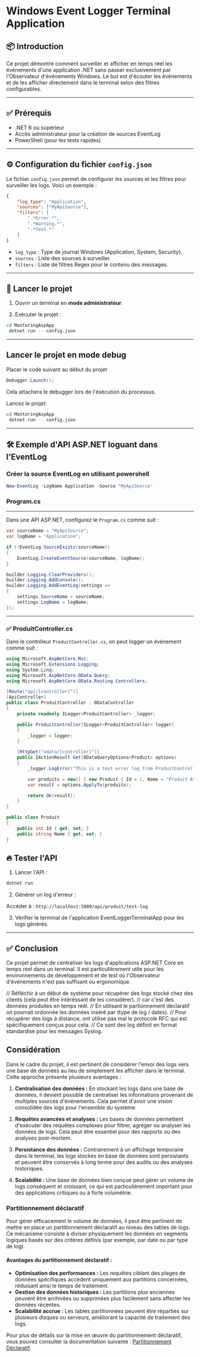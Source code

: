 ﻿# Windows Event Logger Terminal Application

## 📦 Introduction

Ce projet démontre comment surveiller et afficher en temps réel les événements d'une application .NET sans passer exclusivement par l'Observateur d'événements Windows. Le but est d'écouter les événements et de les afficher directement dans le terminal selon des filtres configurables.

---

## ✅ Prérequis
- .NET 6 ou supérieur
- Accès administrateur pour la création de sources EventLog
- PowerShell (pour les tests rapides)

---

## ⚙️ Configuration du fichier `config.json`
Le fichier `config.json` permet de configurer les sources et les filtres pour surveiller les logs. Voici un exemple :

```json
{
    "log_type": "Application",
    "sources": ["MyApiSource"],
    "filters": [
        ".*Error.*",
        ".*Warning.*",
        ".*Test.*"
    ]
}
```

- `log_type` : Type de journal Windows (Application, System, Security).
- `sources` : Liste des sources à surveiller.
- `filters` : Liste de filtres Regex pour le contenu des messages.

---

## 🚀 Lancer le projet
1. Ouvrir un terminal en **mode administrateur**.

2. Exécuter le projet :

```bash
cd MontoringAspApp
 dotnet run -- config.json
```

---

## Lancer le projet en mode debug

Placer le code suivant au début du projet
```csharp
Debugger.Launch();
```

Cela attachera le debugger lors de l'éxécution du processus.  

Lancez le projet:

```bash
cd MontoringAspApp
 dotnet run -- config.json
```


---

## 🛠️ Exemple d'API ASP.NET loguant dans l'EventLog

### Créer la source EventLog en utilisant powershell

```powershell
New-EventLog -LogName Application -Source "MyApiSource"
```

### Program.cs
---
Dans une API ASP.NET, configurez le `Program.cs` comme suit :

```csharp
var sourceName = "MyApiSource";
var logName = "Application";

if (!EventLog.SourceExists(sourceName))
{
    EventLog.CreateEventSource(sourceName, logName);
}

builder.Logging.ClearProviders();
builder.Logging.AddConsole();
builder.Logging.AddEventLog(settings =>
{
    settings.SourceName = sourceName;
    settings.LogName = logName;
});
```

---
  
### ✅ ProduitController.cs
  
Dans le contrôleur `ProduitController.cs`, on peut logger un événement comme suit :

```csharp
using Microsoft.AspNetCore.Mvc;
using Microsoft.Extensions.Logging;
using System.Linq;
using Microsoft.AspNetCore.OData.Query;
using Microsoft.AspNetCore.OData.Routing.Controllers;

[Route("api/[controller]")]
[ApiController]
public class ProduitController : ODataController
{
    private readonly ILogger<ProduitController> _logger;

    public ProduitController(ILogger<ProduitController> logger)
    {
        _logger = logger;
    }

    [HttpGet("odata/[controller]")]
    public IActionResult Get(ODataQueryOptions<Produit> options)
    {
        _logger.LogError("This is a test error log from ProduitController!");

        var produits = new[] { new Produit { Id = 1, Name = "Produit A" } }.AsQueryable();
        var result = options.ApplyTo(produits);

        return Ok(result);
    }
}

public class Produit
{
    public int Id { get; set; }
    public string Name { get; set; }
}
```

## 🔥 Tester l'API
1. Lancer l'API :

```bash
dotnet run
```

2. Générer un log d'erreur :

Accéder à : `http://localhost:5000/api/produit/test-log`

3. Vérifier le terminal de l'application EventLoggerTerminalApp pour les logs générés.

---

## ✅ Conclusion
Ce projet permet de centraliser les logs d'applications ASP.NET Core en temps réel dans un terminal. Il est particulièrement utile pour les environnements de développement et de test où l'Observateur d'événements n'est pas suffisant ou ergonomique.


// Réfléchir à un début de systéme pour récupérer des logs stocké chez des clients (cela peut être intéréssant de les considérer).
// car c'est des données produites en temps réél. 
// En utilisant le partionnement déclaratif on pourrait ordonnée les données inséré par (type de log / dates).
// Pour récupérer des logs à distance, ont utilise pas mal le protocole RFC qui est spécifiquement conçus pour cela.
// Ce sont des log définit en format standardisé pour les messages Syslog.

## Considération

Dans le cadre du projet, il est pertinent de considérer l'envoi des logs vers une base de données au lieu de simplement les afficher dans le terminal. Cette approche présente plusieurs avantages :

1. **Centralisation des données :** En stockant les logs dans une base de données, il devient possible de centraliser les informations provenant de multiples sources d'événements. Cela permet d'avoir une vision consolidée des logs pour l'ensemble du système.

2. **Requêtes avancées et analyses :** Les bases de données permettent d'exécuter des requêtes complexes pour filtrer, agréger ou analyser les données de logs. Cela peut être essentiel pour des rapports ou des analyses post-mortem.

3. **Persistance des données :** Contrairement à un affichage temporaire dans le terminal, les logs stockés en base de données sont persistants et peuvent être conservés à long terme pour des audits ou des analyses historiques.

4. **Scalabilité :** Une base de données bien conçue peut gérer un volume de logs conséquent et croissant, ce qui est particulièrement important pour des applications critiques ou à forte volumétrie.

### Partitionnement déclaratif

Pour gérer efficacement le volume de données, il peut être pertinent de mettre en place un partitionnement déclaratif au niveau des tables de logs. Ce mécanisme consiste à diviser physiquement les données en segments logiques basés sur des critères définis (par exemple, par date ou par type de log).

#### **Avantages du partitionnement déclaratif :**

* **Optimisation des performances :** Les requêtes ciblant des plages de données spécifiques accèdent uniquement aux partitions concernées, réduisant ainsi le temps de traitement.
* **Gestion des données historiques :** Les partitions plus anciennes peuvent être archivées ou supprimées plus facilement sans affecter les données récentes.
* **Scalabilité accrue :** Les tables partitionnées peuvent être réparties sur plusieurs disques ou serveurs, améliorant la capacité de traitement des logs.

Pour plus de détails sur la mise en œuvre du partitionnement déclaratif, vous pouvez consulter la documentation suivante : [Partitionnement Déclaratif](https://github.com/FrancoisPierreRousseau/database/blob/main/optimisation/Partitionnement%20D%C3%A9claratif.md).
